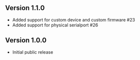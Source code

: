 ## Version 1.1.0

- Added support for custom device and custom firmware #23
- Added support for physical serialport #26

## Version 1.0.0

- Initial public release